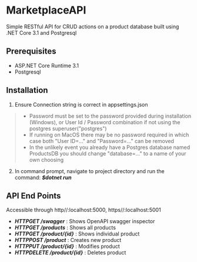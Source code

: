 # MarketplaceAPI
Simple RESTful API for CRUD actions on a product database built using .NET Core 3.1 and Postgresql

## Prerequisites
- ASP.NET Core Runtime 3.1
- Postgresql

## Installation
1. Ensure Connection string is correct in appsettings.json
> - Password must be set to the password provided during installation (Windows), or User Id / Password combination if not using the postgres superuser("postgres")
> - If running on MacOS there may be no password required in which case both "User ID=..." and "Password=..." can be removed
> - In the unlikely event you already have a Postgres database named ProductsDB you should change "database=..." to a name of your own choosing
2. In command prompt, navigate to project directory and run the command: ***$dotnet run***

## API End Points
Accessible through http//:localhost:5000, https//:localhost:5001
- ***HTTPGET* */swagger***         : Shows OpenAPI swagger inspector
- ***HTTPGET* */products***        : Shows all products
- ***HTTPGET* */product/{id}***    : Shows individual product
- ***HTTPPOST* */product***        : Creates new product
- ***HTTPPUT* */product/{id}***    : Modifies product
- ***HTTPDELETE* */product/{id}*** : Deletes product
